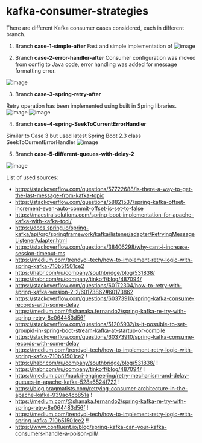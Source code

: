 # kafka-consumer-strategies

There are different Kafka consumer cases considered, each in different branch.

1. Branch **case-1-simple-after**
Fast and simple implementation of 
![image](https://user-images.githubusercontent.com/37443840/113258476-a68e5580-92d4-11eb-982f-f300aeae7196.png)


2. Branch **case-2-error-handler-after**
Consumer configuration was moved from config to Java code, error handling was added for message formatting error.

![image](https://user-images.githubusercontent.com/37443840/113259358-b490a600-92d5-11eb-8fb3-780510dabf7a.png)


3. Branch **case-3-spring-retry-after**

Retry operation has been implemented using built in Spring libraries.
![image](https://user-images.githubusercontent.com/37443840/113260846-6b415600-92d7-11eb-99a0-b43ebb3187eb.png)
![image](https://user-images.githubusercontent.com/37443840/113264631-dbea7180-92db-11eb-9d64-abd6d972736d.png)


4. Branch **case-4-spring-SeekToCurrentErrorHandler**

Similar to Case 3 but used latest Spring Boot 2.3 class SeekToCurrentErrorHandler
![image](https://user-images.githubusercontent.com/37443840/113264705-eefd4180-92db-11eb-9320-463a07ee6f9f.png)



5. Branch **case-5-different-queues-with-delay-2**

![image](https://user-images.githubusercontent.com/37443840/113265892-510a7680-92dd-11eb-8062-c4a4b2dae677.png)




List of used sources:

* https://stackoverflow.com/questions/57722688/is-there-a-way-to-get-the-last-message-from-kafka-topic
* https://stackoverflow.com/questions/58821537/spring-kafka-offset-increment-even-auto-commit-offset-is-set-to-false
* https://maestralsolutions.com/spring-boot-implementation-for-apache-kafka-with-kafka-tool/
* https://docs.spring.io/spring-kafka/api/org/springframework/kafka/listener/adapter/RetryingMessageListenerAdapter.html
* https://stackoverflow.com/questions/38406298/why-cant-i-increase-session-timeout-ms
* https://medium.com/trendyol-tech/how-to-implement-retry-logic-with-spring-kafka-710b51501ce2
* https://habr.com/ru/company/southbridge/blog/531838/
* https://habr.com/ru/company/tinkoff/blog/487094/
* https://stackoverflow.com/questions/60172304/how-to-retry-with-spring-kafka-version-2-2/60173862#60173862
* https://stackoverflow.com/questions/60373910/spring-kafka-consume-records-with-some-delay
* https://medium.com/@shanaka.fernando2/spring-kafka-re-try-with-spring-retry-8e064483d56f
* https://stackoverflow.com/questions/51205932/is-it-possible-to-set-groupid-in-spring-boot-stream-kafka-at-startup-or-compile
* https://stackoverflow.com/questions/60373910/spring-kafka-consume-records-with-some-delay
* https://medium.com/trendyol-tech/how-to-implement-retry-logic-with-spring-kafka-710b51501ce2 !
* https://habr.com/ru/company/southbridge/blog/531838/ !
* https://habr.com/ru/company/tinkoff/blog/487094/ !
* https://medium.com/naukri-engineering/retry-mechanism-and-delay-queues-in-apache-kafka-528a6524f722 !
* https://blog.pragmatists.com/retrying-consumer-architecture-in-the-apache-kafka-939ac4cb851a !
* https://medium.com/@shanaka.fernando2/spring-kafka-re-try-with-spring-retry-8e064483d56f !
* https://medium.com/trendyol-tech/how-to-implement-retry-logic-with-spring-kafka-710b51501ce2 !!
* https://www.confluent.io/blog/spring-kafka-can-your-kafka-consumers-handle-a-poison-pill/ 
